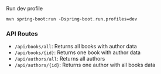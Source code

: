 Run dev profile
```
mvn spring-boot:run -Dspring-boot.run.profiles=dev
```
### API Routes
- `/api/books/all`: Returns all books with author data
- `/api/books/{id}`: Returns one book with author data
- `/api/authors/all`: Returns all authors
- `/api/authors/{id}`: Returns one author with all books data